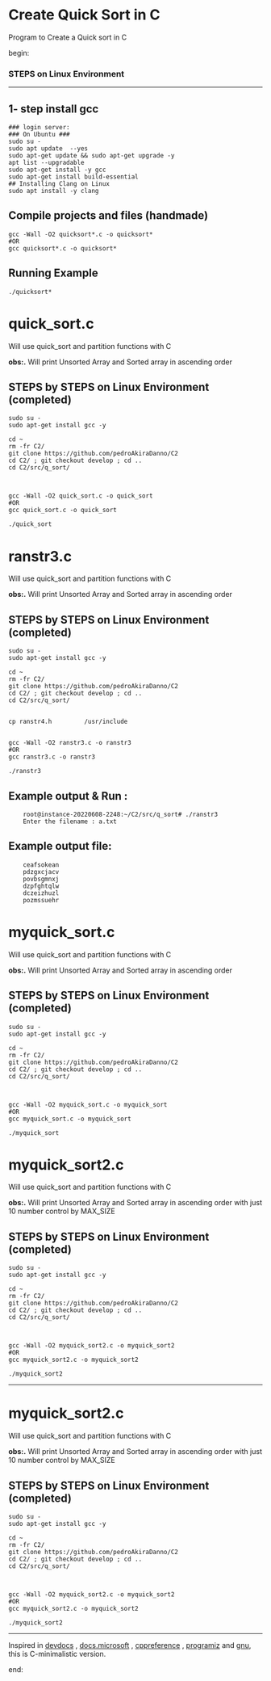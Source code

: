 # Create Quick Sort in C

Program to Create a Quick sort in C

begin:

### STEPS on Linux Environment

---

## 1- step install gcc

    ### login server:
    ### On Ubuntu ###
    sudo su -
    sudo apt update  --yes
    sudo apt-get update && sudo apt-get upgrade -y
    apt list --upgradable
    sudo apt-get install -y gcc
    sudo apt-get install build-essential
    ## Installing Clang on Linux
    sudo apt install -y clang

## Compile projects and files (handmade)

    gcc -Wall -O2 quicksort*.c -o quicksort*
    #OR
    gcc quicksort*.c -o quicksort*

## Running Example

    ./quicksort*

# quick_sort.c

Will use quick_sort and partition functions with C

**obs:.**
Will print Unsorted Array and Sorted array in ascending order

## STEPS by STEPS on Linux Environment (completed)

    sudo su -
    sudo apt-get install gcc -y

    cd ~
    rm -fr C2/
    git clone https://github.com/pedroAkiraDanno/C2
    cd C2/ ; git checkout develop ; cd ..
    cd C2/src/q_sort/



    gcc -Wall -O2 quick_sort.c -o quick_sort
    #OR
    gcc quick_sort.c -o quick_sort

    ./quick_sort

# ranstr3.c

Will use quick_sort and partition functions with C

**obs:.**
Will print Unsorted Array and Sorted array in ascending order

## STEPS by STEPS on Linux Environment (completed)

    sudo su -
    sudo apt-get install gcc -y

    cd ~
    rm -fr C2/
    git clone https://github.com/pedroAkiraDanno/C2
    cd C2/ ; git checkout develop ; cd ..
    cd C2/src/q_sort/


    cp ranstr4.h		 /usr/include


    gcc -Wall -O2 ranstr3.c -o ranstr3
    #OR
    gcc ranstr3.c -o ranstr3

    ./ranstr3

## Example output & Run :

    	root@instance-20220608-2248:~/C2/src/q_sort# ./ranstr3
    	Enter the filename : a.txt

## Example output file:

    	ceafsokean
    	pdzgxcjacv
    	povbsgmnxj
    	dzpfghtqlw
    	dczeizhuzl
    	pozmssuehr

# myquick_sort.c

Will use quick_sort and partition functions with C

**obs:.**
Will print Unsorted Array and Sorted array in ascending order

## STEPS by STEPS on Linux Environment (completed)

    sudo su -
    sudo apt-get install gcc -y

    cd ~
    rm -fr C2/
    git clone https://github.com/pedroAkiraDanno/C2
    cd C2/ ; git checkout develop ; cd ..
    cd C2/src/q_sort/



    gcc -Wall -O2 myquick_sort.c -o myquick_sort
    #OR
    gcc myquick_sort.c -o myquick_sort

    ./myquick_sort

# myquick_sort2.c

Will use quick_sort and partition functions with C

**obs:.**
Will print Unsorted Array and Sorted array in ascending order with just 10 number control by MAX_SIZE

## STEPS by STEPS on Linux Environment (completed)

    sudo su -
    sudo apt-get install gcc -y

    cd ~
    rm -fr C2/
    git clone https://github.com/pedroAkiraDanno/C2
    cd C2/ ; git checkout develop ; cd ..
    cd C2/src/q_sort/



    gcc -Wall -O2 myquick_sort2.c -o myquick_sort2
    #OR
    gcc myquick_sort2.c -o myquick_sort2

    ./myquick_sort2

---

# myquick_sort2.c

Will use quick_sort and partition functions with C

**obs:.**
Will print Unsorted Array and Sorted array in ascending order with just 10 number control by MAX_SIZE

## STEPS by STEPS on Linux Environment (completed)

    sudo su -
    sudo apt-get install gcc -y

    cd ~
    rm -fr C2/
    git clone https://github.com/pedroAkiraDanno/C2
    cd C2/ ; git checkout develop ; cd ..
    cd C2/src/q_sort/



    gcc -Wall -O2 myquick_sort2.c -o myquick_sort2
    #OR
    gcc myquick_sort2.c -o myquick_sort2

    ./myquick_sort2

---

Inspired in [devdocs](https://devdocs.io/c/) , [docs.microsoft](https://docs.microsoft.com/en-us/cpp/c-language/?view=msvc-170) , [cppreference](https://en.cppreference.com/w/c/language) , [programiz](https://www.programiz.com/c-programming) and [gnu](https://www.gnu.org/software/gnu-c-manual/gnu-c-manual.html), this is C-minimalistic version.

end:

